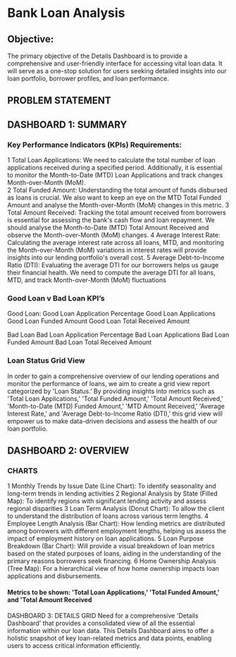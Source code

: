 # Bank Loan Analysis
## Objective:
The primary objective of the Details Dashboard is to provide a comprehensive and user-friendly interface for accessing vital loan data. It will serve as a one-stop solution for users seeking detailed insights into our loan portfolio, borrower profiles, and loan performance.

## PROBLEM STATEMENT
## DASHBOARD 1: SUMMARY
### Key Performance Indicators (KPIs) Requirements:
1 Total Loan Applications: We need to calculate the total number of loan applications received during a specified period. Additionally, it is essential to monitor the Month-to-Date (MTD) Loan Applications and track changes Month-over-Month (MoM).<br />
2 Total Funded Amount: Understanding the total amount of funds disbursed as loans is crucial. We also want to keep an eye on the MTD Total Funded Amount and analyse the Month-over-Month (MoM) changes in this metric.
3 Total Amount Received: Tracking the total amount received from borrowers is essential for assessing the bank's cash flow and loan repayment. We should analyse the Month-to-Date (MTD) Total Amount Received and observe the Month-over-Month (MoM) changes.
4 Average Interest Rate: Calculating the average interest rate across all loans, MTD, and monitoring the Month-over-Month (MoM) variations in interest rates will provide insights into our lending portfolio's overall cost.
5 Average Debt-to-Income Ratio (DTI): Evaluating the average DTI for our borrowers helps us gauge their financial health. We need to compute the average DTI for all loans, MTD, and track Month-over-Month (MoM) fluctuations

### Good Loan v Bad Loan KPI’s

Good Loan:
Good Loan Application Percentage
Good Loan Applications
Good Loan Funded Amount
Good Loan Total Received Amount

Bad Loan
Bad Loan Application Percentage
Bad Loan Applications
Bad Loan Funded Amount
Bad Loan Total Received Amount

### Loan Status Grid View
In order to gain a comprehensive overview of our lending operations and monitor the performance of loans, we aim to create a grid view report categorized by 'Loan Status.’ By providing insights into metrics such as 'Total Loan Applications,' 'Total Funded Amount,' 'Total Amount Received,' 'Month-to-Date (MTD) Funded Amount,' 'MTD Amount Received,' 'Average Interest Rate,' and 'Average Debt-to-Income Ratio (DTI),' this grid view will empower us to make data-driven decisions and assess the health of our loan portfolio.

## DASHBOARD 2: OVERVIEW
### CHARTS
1 Monthly Trends by Issue Date (Line Chart):  To identify seasonality and long-term trends in lending activities
2 Regional Analysis by State (Filled Map): To identify regions with significant lending activity and assess regional disparities
3 Loan Term Analysis (Donut Chart): To allow the client to understand the distribution of loans across various term lengths.
4 Employee Length Analysis (Bar Chart): How lending metrics are distributed among borrowers with different employment lengths, helping us assess the impact of employment history on loan applications.
5 Loan Purpose Breakdown (Bar Chart): Will provide a visual breakdown of loan metrics based on the stated purposes of loans, aiding in the understanding of the primary reasons borrowers seek financing.
6 Home Ownership Analysis (Tree Map): For a hierarchical view of how home ownership impacts loan applications and disbursements.
#### Metrics to be shown: 'Total Loan Applications,' 'Total Funded Amount,' and 'Total Amount Received

DASHBOARD 3: DETAILS
GRID
Need for a comprehensive 'Details Dashboard' that provides a consolidated view of all the essential information within our loan data. This Details Dashboard aims to offer a holistic snapshot of key loan-related metrics and data points, enabling users to access critical information efficiently.



